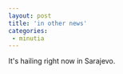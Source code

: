 ```yaml
---
layout: post
title: 'in other news'
categories:
 - minutia
---
```


It's hailing right now in Sarajevo.


